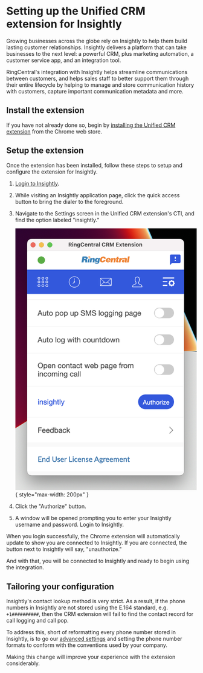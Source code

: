 # Setting up the Unified CRM extension for Insightly

Growing businesses across the globe rely on Insightly to help them build lasting customer relationships. Insightly delivers a platform that can take businesses to the next level: a powerful CRM, plus marketing automation, a customer service app, and an integration tool.

RingCentral's integration with Insightly helps streamline communications between customers, and helps sales staff to better support them through their entire lifecycle by helping to manage and store communication history with customers, capture important communication metadata and more.

## Install the extension

If you have not already done so, begin by [installing the Unified CRM extension](../getting-started/) from the Chrome web store. 

## Setup the extension

Once the extension has been installed, follow these steps to setup and configure the extension for Insightly. 

1. [Login to Insightly](https://login.insightly.com/User/Login).

2. While visiting an Insightly application page, click the quick access button to bring the dialer to the foreground. 

3. Navigate to the Settings screen in the Unified CRM extension's CTI, and find the option labeled "insightly."

    ![Connect to Clio](img/insightly-connect.png){ style="max-width: 200px" }

4. Click the "Authorize" button. 

5. A window will be opened prompting you to enter your Insightly username and password. Login to Insightly. 

When you login successfully, the Chrome extension will automatically update to show you are connected to Insightly. If you are connected, the button next to Insightly will say, "unauthorize."

And with that, you will be connected to Insightly and ready to begin using the integration. 

## Tailoring your configuration

Insightly's contact lookup method is very strict. As a result, if the phone numbers in Insightly are not stored using the E.164 standard, e.g. `+1##########`, then the CRM extension will fail to find the contact record for call logging and call pop. 

To address this, short of reformatting every phone number stored in Insightly, is to go our [advanced settings](../configuration/#advanced-configuration-options) and setting the phone number formats to conform with the conventions used by your company. 

Making this change will improve your experience with the extension considerably. 